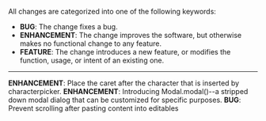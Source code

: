 All changes are categorized into one of the following keywords:

- **BUG**: The change fixes a bug.
- **ENHANCEMENT**: The change improves the software, but otherwise makes no
                   functional change to any feature.
- **FEATURE**: The change introduces a new feature, or modifies the function,
               usage, or intent of an existing one.

----

**ENHANCEMENT**: Place the caret after the character that is inserted by
                 characterpicker.
**ENHANCEMENT**: Introducing Modal.modal()--a stripped down modal dialog that
                 can be customized for specific purposes.
**BUG**:         Prevent scrolling after pasting content into editables